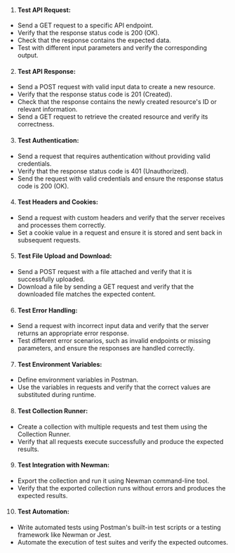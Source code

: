 1. <h4>Test API Request:</h4>

* Send a GET request to a specific API endpoint.
* Verify that the response status code is 200 (OK).
* Check that the response contains the expected data.
* Test with different input parameters and verify the corresponding output.
 
2. <h4>Test API Response:</h4>

* Send a POST request with valid input data to create a new resource.
* Verify that the response status code is 201 (Created).
* Check that the response contains the newly created resource's ID or relevant information.
* Send a GET request to retrieve the created resource and verify its correctness.

3. <h4>Test Authentication:</h4>

* Send a request that requires authentication without providing valid credentials.
* Verify that the response status code is 401 (Unauthorized).
* Send the request with valid credentials and ensure the response status code is 200 (OK).
 
4. <h4>Test Headers and Cookies:</h4>

* Send a request with custom headers and verify that the server receives and processes them correctly.
* Set a cookie value in a request and ensure it is stored and sent back in subsequent requests.

5. <h4>Test File Upload and Download:</h4>

* Send a POST request with a file attached and verify that it is successfully uploaded.
* Download a file by sending a GET request and verify that the downloaded file matches the expected content.

6. <h4>Test Error Handling:</h4>

* Send a request with incorrect input data and verify that the server returns an appropriate error response.
* Test different error scenarios, such as invalid endpoints or missing parameters, and ensure the responses are handled correctly.

7. <h4>Test Environment Variables:</h4>

* Define environment variables in Postman.
* Use the variables in requests and verify that the correct values are substituted during runtime.

8. <h4>Test Collection Runner:</h4>

* Create a collection with multiple requests and test them using the Collection Runner.
* Verify that all requests execute successfully and produce the expected results.

9. <h4>Test Integration with Newman:</h4>

* Export the collection and run it using Newman command-line tool.
* Verify that the exported collection runs without errors and produces the expected results.

10. <h4>Test Automation:</h4>

* Write automated tests using Postman's built-in test scripts or a testing framework like Newman or Jest.
* Automate the execution of test suites and verify the expected outcomes.
 
